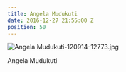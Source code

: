 ```yaml
---
title: Angela Mudukuti
date: 2016-12-27 21:55:00 Z
position: 50
---
```


![Angela.Mudukuti-120914-12773.jpg](/uploads/Angela.Mudukuti-120914-12773.jpg)

Angela Mudukuti

